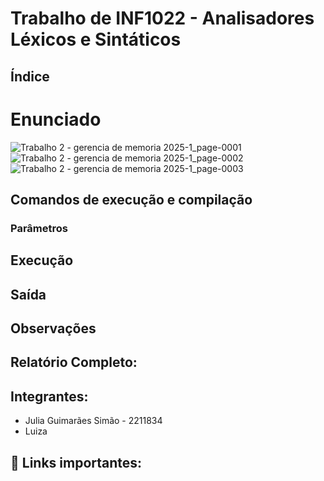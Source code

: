 # Trabalho de INF1022 - Analisadores Léxicos e Sintáticos

## Índice

# Enunciado
![Trabalho 2 - gerencia de memoria 2025-1_page-0001](https://github.com/user-attachments/assets/0fe92868-7266-4477-ad7b-cd06a3acd9d6)
![Trabalho 2 - gerencia de memoria 2025-1_page-0002](https://github.com/user-attachments/assets/8c244fee-b051-46aa-b6d5-01ad744b48c3)
![Trabalho 2 - gerencia de memoria 2025-1_page-0003](https://github.com/user-attachments/assets/a18072da-a107-4974-abc5-8500ec0dd76d)



## Comandos de execução e compilação


### Parâmetros


## Execução


## Saída


## Observações


## Relatório Completo:

## Integrantes:
- Julia Guimarães Simão - 2211834
- Luiza 

## 🔗 Links importantes:
